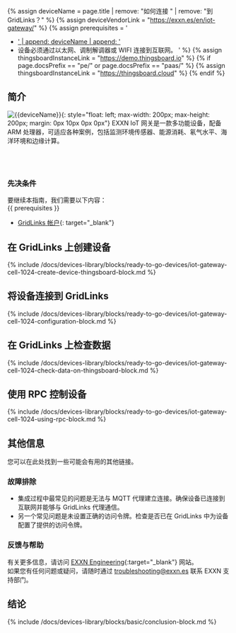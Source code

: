 {% assign deviceName = page.title | remove: "如何连接 " | remove: "到 GridLinks？" %}
{% assign deviceVendorLink = "https://exxn.es/en/iot-gateway/" %}
{% assign prerequisites = '
- <a href="' | append: deviceVendorLink | append: '" target="_blank">' | append: deviceName | append: '</a>
- 设备必须通过以太网、调制解调器或 WIFI 连接到互联网。 '
 %}
 {% assign thingsboardInstanceLink = "https://demo.thingsboard.io" %}
{% if page.docsPrefix == "pe/" or page.docsPrefix == "paas/" %}
{% assign thingsboardInstanceLink = "https://thingsboard.cloud" %}
{% endif %}

## 简介
![{{deviceName}}](/images/devices-library/{{page.deviceImageFileName}}){: style="float: left; max-width: 200px; max-height: 200px; margin: 0px 10px 0px 0px"}
EXXN IoT 网关是一款多功能设备，配备 ARM 处理器，可适应各种案例，包括监测环境传感器、能源消耗、氡气水平、海洋环境和边缘计算。
<br>
<br>
<br>
<br>

### 先决条件

要继续本指南，我们需要以下内容：  
{{ prerequisites }}
- [GridLinks 帐户]({{thingsboardInstanceLink}}){: target="_blank"}  

## 在 GridLinks 上创建设备

{% include /docs/devices-library/blocks/ready-to-go-devices/iot-gateway-cell-1024-create-device-thingsboard-block.md %}

## 将设备连接到 GridLinks

{% include /docs/devices-library/blocks/ready-to-go-devices/iot-gateway-cell-1024-configuration-block.md %}

## 在 GridLinks 上检查数据

{% include /docs/devices-library/blocks/ready-to-go-devices/iot-gateway-cell-1024-check-data-on-thingsboard-block.md %}

## 使用 RPC 控制设备

{% include /docs/devices-library/blocks/ready-to-go-devices/iot-gateway-cell-1024-using-rpc-block.md %}

## 其他信息
您可以在此处找到一些可能会有用的其他链接。  

### 故障排除
 - 集成过程中最常见的问题是无法与 MQTT 代理建立连接。确保设备已连接到互联网并能够与 GridLinks 代理通信。  
 - 另一个常见问题是未设置正确的访问令牌。检查是否已在 GridLinks 中为设备配置了提供的访问令牌。  

### 反馈与帮助

有关更多信息，请访问 [EXXN Engineering](https://exxn.es/en/){:target="_blank"} 网站。  
如果您有任何问题或疑问，请随时通过 [troubleshooting@exxn.es](mailto://troubleshooting@exxn.es) 联系 EXXN 支持部门。  

## 结论

{% include /docs/devices-library/blocks/basic/conclusion-block.md %}